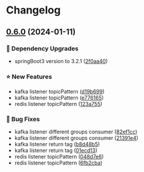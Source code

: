 # Changelog

## [0.6.0](https://github.com/guoshiqiufeng/loki/compare/0.5.0...v0.6.0) (2024-01-11)


### 🔨 Dependency Upgrades

* springBoot3 version to 3.2.1 ([2f0aa40](https://github.com/guoshiqiufeng/loki/commit/2f0aa4006658cc9de8e339dd9290be8e9488fac9))


### ⭐ New Features

* kafka listener topicPattern ([d19b699](https://github.com/guoshiqiufeng/loki/commit/d19b6992aceaacfcf668f3832396061a8315308a))
* kafka listener topicPattern ([e776165](https://github.com/guoshiqiufeng/loki/commit/e7761657dda559c0e6b2582c27a48ecd7d8a23cf))
* redis listener topicPattern ([123a755](https://github.com/guoshiqiufeng/loki/commit/123a7551528df0a104a5e904142632331500dd36))


### 🐞 Bug Fixes

* kafka listener different groups consumer ([82ef1cc](https://github.com/guoshiqiufeng/loki/commit/82ef1ccb9fae16e8c740c6edbed77a58f230788f))
* kafka listener different groups consumer ([21391e4](https://github.com/guoshiqiufeng/loki/commit/21391e447979c6d1684d476c299e8e71407218bf))
* kafka listener return tag ([b8d48b5](https://github.com/guoshiqiufeng/loki/commit/b8d48b52d451bc036175684610217215aa539615))
* kafka listener return tag ([01ecd13](https://github.com/guoshiqiufeng/loki/commit/01ecd137bac53ce1e6df64b91102df0803a76d26))
* redis listener topicPattern ([048d7e6](https://github.com/guoshiqiufeng/loki/commit/048d7e6b08608a81f4b9bb9166d0d60735f6a85d))
* redis listener topicPattern ([6fb2cba](https://github.com/guoshiqiufeng/loki/commit/6fb2cba79c47dc2406a69c54fcba8e44c3304220))
